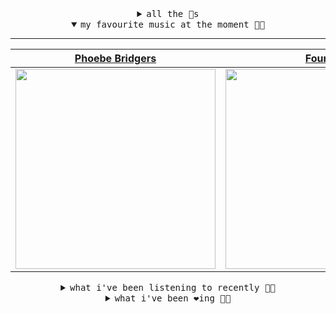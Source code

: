 <details>

<summary align="center"><samp>all the 🥚s</samp></summary>
<hr />

<a href="https://github.com/bitttttten"><img src="https://avatars2.githubusercontent.com/u/19930241?s=90&u=2aef7cbf4a59d361894145c97676391ec46fea4d&v=4" width="30" height="30" /><a href="https://github.com/pvinis"><img src="https://avatars0.githubusercontent.com/u/100233?s=90&v=4" width="30" height="30" />

<samp><a href="https://github.com/bitttttten/bitttttten/issues/1">become an 🥚</a></samp>

</details>

<details open>

<summary align="center"><samp>my favourite music at the moment 🎵🎶</samp></summary>
<hr />

<!-- toc -->

| [Phoebe Bridgers](https://open.spotify.com/artist/1r1uxoy19fzMxunt3ONAkG)                                                                                        | [Four Tet](https://open.spotify.com/artist/7Eu1txygG6nJttLHbZdQOh)                                                                                               | [Céu](https://open.spotify.com/artist/2eFVsaX3yHLPeWpiqvmeFn)                                                                                                    | [Yo La Tengo](https://open.spotify.com/artist/5hAhrnb0Ch4ODwWu4tsbpi)                                                                                            |
| ---------------------------------------------------------------------------------------------------------------------------------------------------------------- | ---------------------------------------------------------------------------------------------------------------------------------------------------------------- | ---------------------------------------------------------------------------------------------------------------------------------------------------------------- | ---------------------------------------------------------------------------------------------------------------------------------------------------------------- |
| [<img src="https://i.scdn.co/image/1c90d650ee787a51e18e475584b595c9234eac48" width="320" height="auto">](https://open.spotify.com/artist/1r1uxoy19fzMxunt3ONAkG) | [<img src="https://i.scdn.co/image/f96458025a0640bf1d3c8f764a42ec21d4db1eae" width="320" height="auto">](https://open.spotify.com/artist/7Eu1txygG6nJttLHbZdQOh) | [<img src="https://i.scdn.co/image/a15cbc34c02028e2b6e15efba34e5ed1de1827b4" width="320" height="auto">](https://open.spotify.com/artist/2eFVsaX3yHLPeWpiqvmeFn) | [<img src="https://i.scdn.co/image/46bebf63d806c1fb8a278f843f99293ed6694f83" width="320" height="auto">](https://open.spotify.com/artist/5hAhrnb0Ch4ODwWu4tsbpi) |

<!-- tocstop -->

</details>

<details>

<summary align="center"><samp>what i've been listening to recently 🎵🎶</samp></summary>
<hr />

<!-- toc -->

| [WhatCouldPossiblyGoWrong<br />surrenderdorothy](https://open.spotify.com/track/3i4Lpiypfpay0UieoRixGl)                                                         | [CtrlAltDelete<br />BONES](https://open.spotify.com/track/1ZNVczQsUBA64aWhvWqaap)                                                                               | [Brighter<br />Slowdive](https://open.spotify.com/track/4fEEDBLpvZJRLpshxJbYq1)                                                                                 | [Breadcrumb Trail<br />Slint](https://open.spotify.com/track/3vNzDPSTgUr1d812rkaCvU)                                                                            |
| --------------------------------------------------------------------------------------------------------------------------------------------------------------- | --------------------------------------------------------------------------------------------------------------------------------------------------------------- | --------------------------------------------------------------------------------------------------------------------------------------------------------------- | --------------------------------------------------------------------------------------------------------------------------------------------------------------- |
| [<img src="https://i.scdn.co/image/ab67616d0000b2738b966c76eaa114205ca7f878" width="320" height="auto">](https://open.spotify.com/track/3i4Lpiypfpay0UieoRixGl) | [<img src="https://i.scdn.co/image/a7bdf32d91afbdd79727da7277689fc33b59e5d6" width="320" height="auto">](https://open.spotify.com/track/1ZNVczQsUBA64aWhvWqaap) | [<img src="https://i.scdn.co/image/4d414dfb875ea4ed384f84b0169ddb134f8d3b36" width="320" height="auto">](https://open.spotify.com/track/4fEEDBLpvZJRLpshxJbYq1) | [<img src="https://i.scdn.co/image/4fcef266b4938b946cad1a4afd6c9b04ff2ddd07" width="320" height="auto">](https://open.spotify.com/track/3vNzDPSTgUr1d812rkaCvU) |

<!-- tocstop -->

</details>

<details>

<summary align="center"><samp>what i've been ❤️ing 🎵🎶</samp></summary>
<hr />

<!-- toc -->

| [Believe<br />Duke Hugh](https://open.spotify.com/album/3UhrIlyk438WJwMggjulSt)                                                                                 | [Dope Vhs Master<br />Desmond Cheese](https://open.spotify.com/album/0prqzCzab2L2RYuoGDg7W0)                                                                    | [What’s The Goodside?<br />Avey Tare](https://open.spotify.com/album/5jNA5QJJl8BynLKtyrkhGj)                                                                    | [The Lake<br />Typhoon](https://open.spotify.com/album/6wWfPxs1YJO21V4CqgTkCI)                                                                                  |
| --------------------------------------------------------------------------------------------------------------------------------------------------------------- | --------------------------------------------------------------------------------------------------------------------------------------------------------------- | --------------------------------------------------------------------------------------------------------------------------------------------------------------- | --------------------------------------------------------------------------------------------------------------------------------------------------------------- |
| [<img src="https://i.scdn.co/image/ab67616d0000b273386f8928bbc77a95c71506da" width="320" height="auto">](https://open.spotify.com/album/3UhrIlyk438WJwMggjulSt) | [<img src="https://i.scdn.co/image/ab67616d0000b273740f3ce26e0375b5ee20e0c8" width="320" height="auto">](https://open.spotify.com/album/0prqzCzab2L2RYuoGDg7W0) | [<img src="https://i.scdn.co/image/ab67616d0000b27340abcf3fa4d8cda2b45c4af0" width="320" height="auto">](https://open.spotify.com/album/5jNA5QJJl8BynLKtyrkhGj) | [<img src="https://i.scdn.co/image/ab67616d0000b273ebb74f7bcc650d4580222074" width="320" height="auto">](https://open.spotify.com/album/6wWfPxs1YJO21V4CqgTkCI) |

<!-- tocstop -->

</details>
